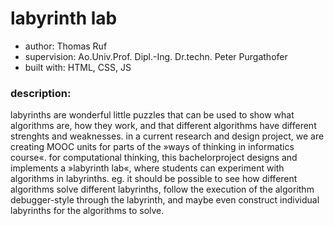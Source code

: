 # labyrinth lab

* author: Thomas Ruf 
* supervision: Ao.Univ.Prof. Dipl.-Ing. Dr.techn. Peter Purgathofer
* built with: HTML, CSS, JS


### description: 
labyrinths are wonderful little puzzles that can be used to show what algorithms are, how they work, 
and that different algorithms have different strenghts and weaknesses. in a current research and 
design project, we are creating MOOC units for parts of the »ways of thinking in informatics course«. 
for computational thinking, this bachelorproject designs and implements a »labyrinth lab«, where students 
can experiment with algorithms in labyrinths. eg. it should be possible to see how different algorithms 
solve different labyrinths, follow the execution of the algorithm debugger-style through the labyrinth, 
and maybe even construct individual labyrinths for the algorithms to solve. 
